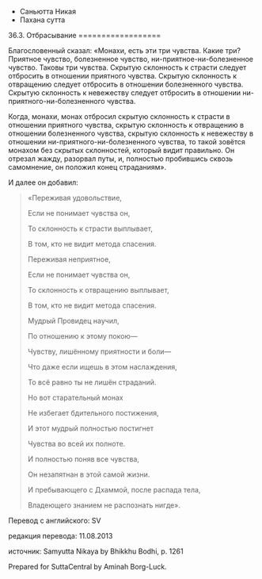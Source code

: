 









* Саньютта Никая
* Пахана сутта


36\.3\. Отбрасывание
\=\=\=\=\=\=\=\=\=\=\=\=\=\=\=\=\=\=



Благословенный сказал: «Монахи, есть эти три чувства\. Какие три? Приятное чувство, болезненное чувство, ни\-приятное\-ни\-болезненное чувство\. Таковы три чувства\. Скрытую склонность к страсти следует отбросить в отношении приятного чувства\. Скрытую склонность к отвращению следует отбросить в отношении болезненного чувства\. Скрытую склонность к невежеству следует отбросить в отношении ни\-приятного\-ни\-болезненного чувства\.


Когда, монахи, монах отбросил скрытую склонность к страсти в отношении приятного чувства, скрытую склонность к отвращению в отношении болезненного чувства, скрытую склонность к невежеству в отношении ни\-приятного\-ни\-болезненного чувства, то такой зовётся монахом без скрытых склонностей, который видит правильно\. Он отрезал жажду, разорвал путы, и, полностью пробившись сквозь самомнение, он положил конец страданиям»\.


И далее он добавил:



> «Переживая удовольствие,  
> 
> Если не понимает чувства он,  
> 
> То склонность к страсти выплывает,  
> 
> В том, кто не видит метода спасения\.  
> 
>   
> 
> Переживая неприятное,  
> 
> Если не понимает чувства он,  
> 
> То склонность к отвращению выплывает,  
> 
> В том, кто не видит метода спасения\.  
> 
>   
> 
> Мудрый Провидец научил,  
> 
> По отношению к этому покою—  
> 
> Чувству, лишённому приятности и боли—  
> 
> Что даже если ищешь в этом наслаждения,  
> 
> То всё равно ты не лишён страданий\.  
> 
>   
> 
> Но вот старательный монах  
> 
> Не избегает бдительного постижения,  
> 
> И этот мудрый полностью постигнет  
> 
> Чувства во всей их полноте\.  
> 
>   
> 
> И полностью поняв все чувства,  
> 
> Он незапятнан в этой самой жизни\.  
> 
> И пребывающего с Дхаммой, после распада тела,  
> 
> Владеющего знанием не распознать нигде»\.



Перевод с английского: SV


редакция перевода: 11\.08\.2013


источник: Samyutta Nikaya by Bhikkhu Bodhi, p\. 1261


Prepared for SuttaCentral by Aminah Borg\-Luck\.






